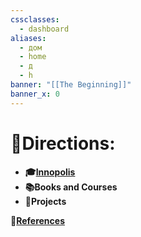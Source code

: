 ```yaml
---
cssclasses:
  - dashboard
aliases:
  - дом
  - home
  - д
  - h
banner: "[[The Beginning]]"
banner_x: 0
---
```

# 🚪Directions:
- **🎓[Innopolis](Innopolis%20University.md)**
- **📚Books and Courses**
- **🚀Projects**

**📙[References](References.md)**
